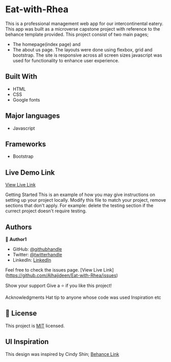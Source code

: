 # Eat-with-Rhea

This is a professional management web app for our intercontinental eatery. This app was built as a microverse capstone project with reference to the behance template provided. This project consist of two main pages;

- The homepage(index page) and
- The about us page.
  The layouts were done using flexbox, grid and bootstrap. The site is responsive across all screen sizes javascript was used for functionality to enhance user experience.

## Built With

- HTML
- CSS
- Google fonts

## Major languages

- Javascript

## Frameworks

- Bootstrap

## Live Demo Link

[View Live Link]( https://alhajideen.github.io/Eat-with-Rhea/)

Getting Started
This is an example of how you may give instructions on setting up your project locally. Modify this file to match your project, remove sections that don't apply. For example: delete the testing section if the currect project doesn't require testing.

## Authors

👤 **Author1**

- GitHub: [@githubhandle](https://github.com/Alhajideen)
- Twitter: [@twitterhandle](https://twitter.com/Alhaji_deen1)
- LinkedIn: [LinkedIn](https://linkedin.com/in/nurudeen-salifu-776753244)

Feel free to check the issues page.
[View Live Link] (https://github.com/Alhajideen/Eat-with-Rhea/issues)

Show your support
Give a ⭐️ if you like this project!

Acknowledgments
Hat tip to anyone whose code was used
Inspiration
etc

## 📝 License

This project is [MIT](./LICENSE) licensed.

## UI Inspiration

This design was inspired by Cindy Shin;
[Behance Link](hhttps://www.behance.net/adagio07)
